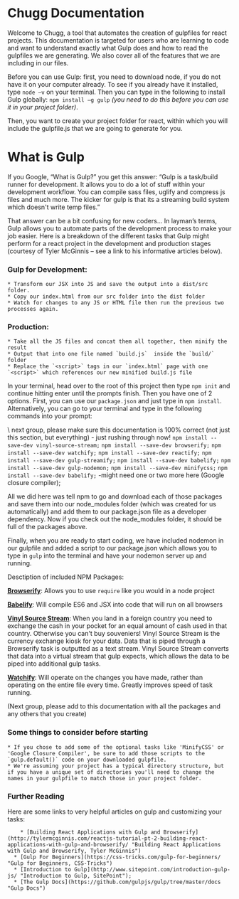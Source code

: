 # Chugg Documentation

Welcome to Chugg, a tool that automates the creation of gulpfiles for react projects. This documentation is targeted for users who are learning to code and want to understand exactly what Gulp does and how to read the gulpfiles we are generating. We also cover all of the features that we are including in our files.

Before you can use Gulp: first, you need to download node, if you do not have it on your computer already. To see if you already have it installed, type `node –v` on your terminal. Then you can type in the following to install Gulp globally: `npm install –g gulp` *(you need to do this before you can use it in your project folder)*.

Then, you want to create your project folder for react, within which you will include the gulpfile.js that we are going to generate for you.

# What is Gulp

If you Google, “What is Gulp?” you get this answer: “Gulp is a task/build runner for development. It allows you to do a lot of stuff within your development workflow. You can compile sass files, uglify and compress js files and much more. The kicker for gulp is that its a streaming build system which doesn't write temp files.”

That answer can be a bit confusing for new coders... In layman’s terms, Gulp allows you to automate parts of the development process to make your job easier. Here is a breakdown of the different tasks that Gulp might perform for a react project in the development and production stages (courtesy of Tyler McGinnis – see a link to his informative articles below).

### Gulp for Development:
    * Transform our JSX into JS and save the output into a dist/src folder.
    * Copy our index.html from our src folder into the dist folder
    * Watch for changes to any JS or HTML file then run the previous two processes again.

### Production:
    * Take all the JS files and concat them all together, then minify the result
    * Output that into one file named `build.js`  inside the `build/` folder
    * Replace the `<script>` tags in our `index.html` page with one `<script>` which references our new minified build.js file


In your terminal, head over to the root of this project then type `npm init` and continue hitting enter until the prompts finish. Then you have one of 2 options. First, you can use our `package.json` and just type in `npm install`. Alternatively, you can go to your terminal and type in the following commands into your prompt:

\\ next group, please make sure this documentation is 100% correct (not just this section, but everything) - just rushing through now!
`npm install --save-dev vinyl-source-stream;`
`npm install --save-dev browserify;`
`npm install --save-dev watchify;`
`npm install --save-dev reactify;`
`npm install --save-dev gulp-streamify;`
`npm install --save-dev babelify;`
`npm install --save-dev gulp-nodemon;`
`npm install --save-dev minifycss;`
`npm install --save-dev babelify;`
-might need one or two more here (Google closure compiler);


All we did here was tell npm to go and download each of those packages and save them into our node_modules folder (which was created for us automatically) and add them to our package.json file as a developer dependency. Now if you check out the node_modules folder, it should be full of the packages above.

Finally, when you are ready to start coding, we have included nodemon in our gulpfile and added a script to our package.json which allows you to type in `gulp` into the terminal and have your nodemon server up and running.

Desctiption of included NPM Packages:

[__Browserify__](https://www.npmjs.com/package/browserify "Browserify"):
Allows you to use `require` like you would in a node project

[__Babelify__](https://www.npmjs.com/package/babelify "Babelify"): Will compile ES6 and JSX into code that will run on all browsers

[__Vinyl Source Stream__](https://www.npmjs.com/package/vinyl-source-stream "Vinyl Source Stream"): When you land in a foreign country you need to exchange the cash in your pocket for an equal amount of cash used in that country. Otherwise you can't buy souveniers! Vinyl Source Stream is the currency exchange kiosk for your data. Data that is piped through a Browserify task is outputted as a text stream. Vinyl Source Stream converts that data into a virtual stream that gulp expects, which allows the data to be piped into additional gulp tasks.

[__Watchify__](https://github.com/substack/watchify#readme): Will operate on the changes you have made, rather than operating on the entire file every time. Greatly improves speed of task running.

(Next group, please add to this documentation with all the packages and any others that you create)

### Some things to consider before starting
    * If you chose to add some of the optional tasks like 'MinifyCSS' or 'Google Closure Compiler', be sure to add those scripts to the `gulp.default()` code on your downloaded gulpfile.
    * We're assuming your project has a typical directory structure, but if you have a unique set of directories you'll need to change the names in your gulpfile to match those in your project folder. 

### Further Reading
Here are some links to very helpful articles on gulp and customizing your tasks:

    	* [Building React Applications with Gulp and Browserify](http://tylermcginnis.com/reactjs-tutorial-pt-2-building-react-applications-with-gulp-and-browserify/ "Building React Applications with Gulp and Browserify, Tyler McGinnis")
      * [Gulp For Beginners](https://css-tricks.com/gulp-for-beginners/ "Gulp for Beginners, CSS-Tricks")
      * [Introduction to Gulp](http://www.sitepoint.com/introduction-gulp-js/ "Introduction to Gulp, SitePoint");
      * [The Gulp Docs](https://github.com/gulpjs/gulp/tree/master/docs "Gulp Docs")
